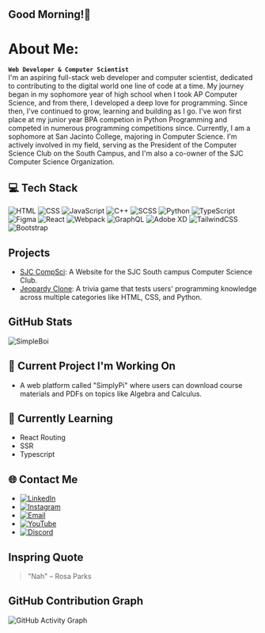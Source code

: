 ## Good Morning!👋 

# About Me:
**`Web Developer & Computer Scientist`**<br/>
I'm an aspiring full-stack web developer and computer scientist, dedicated to contributing to the digital world one line of code at a time. My journey began in my sophomore year of high school when I took AP Computer Science, and from there, I developed a deep love for programming. Since then, I've continued to grow, learning and building as I go. I've won first place at my junior year BPA competion in Python Programming and competed in numerous programming competitions since. Currently, I am a sophomore at San Jacinto College, majoring in Computer Science. I'm actively involved in my field, serving as the President of the Computer Science Club on the South Campus, and I'm also a co-owner of the SJC Computer Science Organization. 
<br/>
## 💻 Tech Stack
![HTML](https://img.shields.io/badge/HTML-E34F26?style=for-the-badge&logo=html5&logoColor=white)
![CSS](https://img.shields.io/badge/CSS-1572B6?style=for-the-badge&logo=css3&logoColor=white)
![JavaScript](https://img.shields.io/badge/JavaScript-F7DF1E?style=for-the-badge&logo=javascript&logoColor=black)
![C++](https://img.shields.io/badge/C++-00599C?style=for-the-badge&logo=c%2B%2B&logoColor=white)
![SCSS](https://img.shields.io/badge/SCSS-CC6699?style=for-the-badge&logo=sass&logoColor=white)
![Python](https://img.shields.io/badge/Python-3776AB?style=for-the-badge&logo=python&logoColor=white)
![TypeScript](https://img.shields.io/badge/TypeScript-3178C6?style=for-the-badge&logo=typescript&logoColor=white)
![Figma](https://img.shields.io/badge/Figma-F24E1E?style=for-the-badge&logo=figma&logoColor=white)
![React](https://img.shields.io/badge/React-61DAFB?style=for-the-badge&logo=react&logoColor=black)
![Webpack](https://img.shields.io/badge/Webpack-8DD6F9?style=for-the-badge&logo=webpack&logoColor=black)
![GraphQL](https://img.shields.io/badge/GraphQL-E10098?style=for-the-badge&logo=graphql&logoColor=white)
![Adobe XD](https://img.shields.io/badge/Adobe%20XD-FF61F6?style=for-the-badge&logo=adobe-xd&logoColor=white)
![TailwindCSS](https://img.shields.io/badge/TailwindCSS-38B2AC?style=for-the-badge&logo=tailwind-css&logoColor=white)
![Bootstrap](https://img.shields.io/badge/Bootstrap-7952B3?style=for-the-badge&logo=bootstrap&logoColor=white)




## Projects
- [SJC CompSci](https://github.com/Simpleboi/computer_science_club): A Website for the SJC South campus Computer Science Club.
- [Jeopardy Clone](https://github.com/username/jeopardy-game): A trivia game that tests users' programming knowledge across multiple categories like HTML, CSS, and Python.

## GitHub Stats
![SimpleBoi](https://github-readme-stats.vercel.app/api?username=SimpleBoi&show_icons=true&theme=radical)

## 🔭 Current Project I'm Working On 
- A web platform called "SimplyPi" where users can download course materials and PDFs on topics like Algebra and Calculus.

## 🌱 Currently Learning
- React Routing 
- SSR
- Typescript

## 🌐 Contact Me
- [![LinkedIn](https://img.shields.io/badge/LinkedIn-%230077B5.svg?style=for-the-badge&logo=linkedin&logoColor=white)](https://www.linkedin.com/in/yourusername)
- [![Instagram](https://img.shields.io/badge/Instagram-E4405F?style=for-the-badge&logo=instagram&logoColor=white)](https://www.instagram.com/n8.p03/)
- [![Email](https://img.shields.io/badge/Email-D14836?style=for-the-badge&logo=gmail&logoColor=white)](mailto:Jv3studios@gmail.com)
- [![YouTube](https://img.shields.io/badge/YouTube-FF0000?style=for-the-badge&logo=youtube&logoColor=white)](https://www.youtube.com/yourchannel)
- [![Discord](https://img.shields.io/badge/Discord-7289DA?style=for-the-badge&logo=discord&logoColor=white)](https://discordapp.com/users/yourdiscordid)

## Inspring Quote
> "Nah" – Rosa Parks

## GitHub Contribution Graph
![GitHub Activity Graph](https://activity-graph.herokuapp.com/graph?username=SimpleBoi&theme=react-dark)


<!--
Here are some ideas to get you started:

- 🔭 I’m currently working on ...
- 🌱 I’m currently learning ...
- 👯 I’m looking to collaborate on ...
- 🤔 I’m looking for help with ...
- 💬 Ask me about ...
- 📫 How to reach me: ...
- 😄 Pronouns: ...
- ⚡ Fun fact: ...
-->
